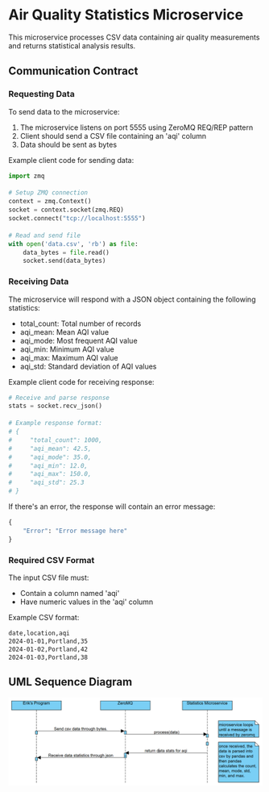 # Air Quality Statistics Microservice

This microservice processes CSV data containing air quality measurements and returns statistical analysis results.

## Communication Contract

### Requesting Data

To send data to the microservice:

1. The microservice listens on port 5555 using ZeroMQ REQ/REP pattern
2. Client should send a CSV file containing an 'aqi' column
3. Data should be sent as bytes

Example client code for sending data:
```python
import zmq

# Setup ZMQ connection
context = zmq.Context()
socket = context.socket(zmq.REQ)
socket.connect("tcp://localhost:5555")

# Read and send file
with open('data.csv', 'rb') as file:
    data_bytes = file.read()
    socket.send(data_bytes)
```

### Receiving Data

The microservice will respond with a JSON object containing the following statistics:
- total_count: Total number of records
- aqi_mean: Mean AQI value
- aqi_mode: Most frequent AQI value
- aqi_min: Minimum AQI value
- aqi_max: Maximum AQI value
- aqi_std: Standard deviation of AQI values

Example client code for receiving response:
```python
# Receive and parse response
stats = socket.recv_json()

# Example response format:
# {
#     "total_count": 1000,
#     "aqi_mean": 42.5,
#     "aqi_mode": 35.0,
#     "aqi_min": 12.0,
#     "aqi_max": 150.0,
#     "aqi_std": 25.3
# }
```

If there's an error, the response will contain an error message:
```python
{
    "Error": "Error message here"
}
```

### Required CSV Format

The input CSV file must:
- Contain a column named 'aqi'
- Have numeric values in the 'aqi' column

Example CSV format:
```
date,location,aqi
2024-01-01,Portland,35
2024-01-02,Portland,42
2024-01-03,Portland,38
```

## UML Sequence Diagram

![Microservice Sequence Diagram](uml.png)
